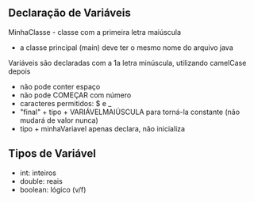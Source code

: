 ## Declaração de Variáveis
MinhaClasse - classe com a primeira letra maiúscula 
* a classe principal (main) deve ter o mesmo nome do arquivo java

Variáveis são declaradas com a 1a letra minúscula, utilizando camelCase depois
- não pode conter espaço
- não pode COMEÇAR com número
- caracteres permitidos: $ e _
- "final" + tipo + VARIÁVELMAIÚSCULA para torná-la constante (não mudará de valor nunca)
- tipo + minhaVariavel apenas declara, não inicializa

## Tipos de Variável
- int: inteiros
- double: reais
- boolean: lógico (v/f)
